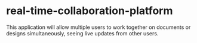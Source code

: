 # real-time-collaboration-platform
This application will allow multiple users to work together on documents or designs simultaneously, seeing live updates from other users.

